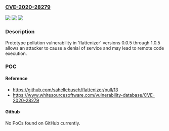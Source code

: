 ### [CVE-2020-28279](https://cve.mitre.org/cgi-bin/cvename.cgi?name=CVE-2020-28279)
![](https://img.shields.io/static/v1?label=Product&message=flattenizer&color=blue)
![](https://img.shields.io/static/v1?label=Version&message=0.0.5%2C%201.0.0%2C%201.0.1%2C%201.0.2%2C%201.0.3%2C%201.0.4%2C%201.0.5%20&color=brightgreen)
![](https://img.shields.io/static/v1?label=Vulnerability&message=Prototype%20Pollution&color=brightgreen)

### Description

Prototype pollution vulnerability in 'flattenizer' versions 0.0.5 through 1.0.5 allows an attacker to cause a denial of service and may lead to remote code execution.

### POC

#### Reference
- https://github.com/sahellebusch/flattenizer/pull/13
- https://www.whitesourcesoftware.com/vulnerability-database/CVE-2020-28279

#### Github
No PoCs found on GitHub currently.

